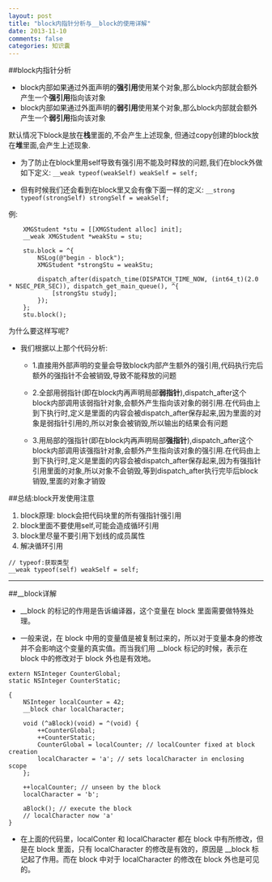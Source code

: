 ```yaml
---
layout: post
title: "block内指针分析与__block的使用详解"
date: 2013-11-10
comments: false
categories: 知识囊
---
```



##block内指针分析

- block内部如果通过外面声明的**强引用**使用某个对象,那么block内部就会额外产生一个**强引用**指向该对象
- block内部如果通过外面声明的**弱引用**使用某个对象,那么block内部就会额外产生一个**弱引用**指向该对象

默认情况下block是放在**栈**里面的,不会产生上述现象,
但通过copy创建的block放在**堆**里面,会产生上述现象.

- 为了防止在block里用self导致有强引用不能及时释放的问题,我们在block外做如下定义:
`__weak typeof(weakSelf) weakSelf = self;`

- 但有时候我们还会看到在block里又会有像下面一样的定义:
`__strong typeof(strongSelf) strongSelf = weakSelf;`

例:

```
    XMGStudent *stu = [[XMGStudent alloc] init];
    __weak XMGStudent *weakStu = stu;
    
    stu.block = ^{
        NSLog(@"begin - block");
        XMGStudent *strongStu = weakStu;
        
        dispatch_after(dispatch_time(DISPATCH_TIME_NOW, (int64_t)(2.0 * NSEC_PER_SEC)), dispatch_get_main_queue(), ^{
            [strongStu study];
        });
    };
    stu.block();
```

为什么要这样写呢?

- 我们根据以上那个代码分析:

	- 1.直接用外部声明的变量会导致block内部产生额外的强引用,代码执行完后额外的强指针不会被销毁,导致不能释放的问题
	
	- 2.全部用弱指针(即在block内再声明局部**弱指针**),dispatch_after这个block内部调用该弱指针对象,会额外产生指向该对象的弱引用.在代码由上到下执行时,定义是里面的内容会被dispatch_after保存起来,因为里面的对象是弱指针引用的,所以对象会被销毁,所以输出的结果会有问题
	
	- 3.用局部的强指针(即在block内再声明局部**强指针**),dispatch_after这个block内部调用该强指针对象,会额外产生指向该对象的强引用.在代码由上到下执行时,定义是里面的内容会被dispatch_after保存起来,因为有强指针引用里面的对象,所以对象不会销毁,等到dispatch_after执行完毕后block销毁,里面的对象才销毁

##总结:block开发使用注意
1. block原理: block会把代码块里的所有强指针强引用
2. block里面不要使用self,可能会造成循环引用
3. block里尽量不要引用下划线的成员属性
4. 解决循环引用

```objc
// typeof:获取类型
__weak typeof(self) weakSelf = self;
```
---

##__block详解
- ﻿__block 的标记的作用是告诉编译器，这个变量在 block 里面需要做特殊处理。

- 一般来说，在 block 中用的变量值是被复制过来的，所以对于变量本身的修改并不会影响这个变量的真实值。而当我们用 __block 标记的时候，表示在 block 中的修改对于 block 外也是有效地。

```objc
extern NSInteger CounterGlobal;
static NSInteger CounterStatic;
 
{
    NSInteger localCounter = 42;
    __block char localCharacter;
 
    void (^aBlock)(void) = ^(void) {
        ++CounterGlobal;
        ++CounterStatic;
        CounterGlobal = localCounter; // localCounter fixed at block creation
        localCharacter = 'a'; // sets localCharacter in enclosing scope
    };
 
    ++localCounter; // unseen by the block
    localCharacter = 'b';
 
    aBlock(); // execute the block
    // localCharacter now 'a'
}
```
- 在上面的代码里，localConter 和 localCharacter 都在 block 中有所修改，但是在 block 里面，只有 localCharacter 的修改是有效的，原因是 __block 标记起了作用。而在 block 中对于 localCharacter 的修改在 block 外也是可见的。
